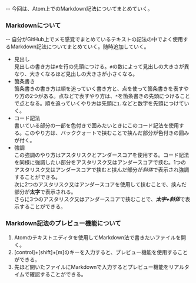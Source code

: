 -- 今回は、Atom上でのMarkdown記法についてまとめていく。

### Markdownについて  
-- 自分がGitHub上でメモ感覚でまとめているテキストの記法の中でよく使用するMarkdown記法についてまとめていく。随時追加していく。  
* 見出し  
見出しの書き方は`#`を行の先頭につける。`#`の数によって見出しの大きさが異なり、大きくなるほど見出しの大きさが小さくなる。  
* 箇条書き  
箇条書きの書き方は順を追っていく書き方と、点を使って箇条書きを表すやり方の2つがある。点などで表すやり方は、`*`を箇条書きの先頭につけることで点となる。順を追っていくやり方は先頭に`1.`などと数字を先頭につけていく。  
* コード記法  
書いている部分の一部を色付きで囲みたいときにこのコード記法を使用する。このやり方は、バッククォートで挟むことで挟んだ部分が色付きの囲みが付く。  
* 強調  
この強調のやり方はアスタリスクとアンダースコアを使用する。コード記法を同様に強調したい部分をアスタリスク又はアンダースコアで挟む。1つのアスタリスク又はアンダースコアで挟むと挟んだ部分が*斜体*で表示され強調することができる。  
次に2つのアスタリスク又はアンダースコアを使用して挟むことで、挟んだ部分が**太字**で表示される。  
さらに3つのアスタリスク又はアンダースコアで挟むことで、***太字+斜体***で表示することができる。  

### Markdown記法のプレビュー機能について  
1. Atomのテキストエディタを使用してMarkdown法で書きたいファイルを開く。
2. [control]+[shift]+[m]のキーを入力すると、プレビュー機能を使用することができる。
3. 先ほど開いたファイルにMarkdownで入力するとプレビュー機能をリアルタイムで確認することができる。

